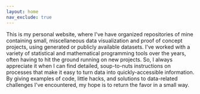 ```yaml
---
layout: home
nav_exclude: true
---
```


This is my personal website, where I've have organized repositories of mine containing small, miscellaneous data visualization and proof of concept projects, using generated or publicly available datasets. I've worked with a variety of statistical and mathematical programming tools over the years, often having to hit the ground running on new projects. So, I always appreciate it when I can find detailed, soup-to-nuts instructions on processes that make it easy to turn data into quickly-accessible information. By giving examples of code, little hacks, and solutions to data-related challenges I've encountered, my hope is to return the favor in a small way. 


